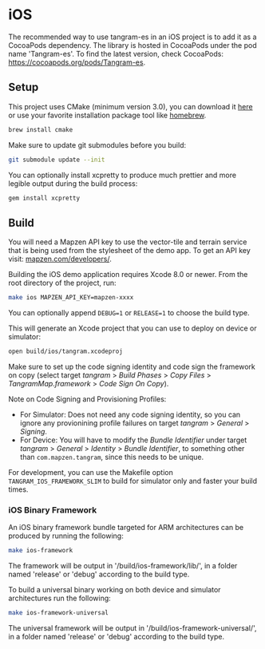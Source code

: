 iOS
===

The recommended way to use tangram-es in an iOS project is to add it as a CocoaPods dependency. The library is hosted in CocoaPods under the pod name 'Tangram-es'. To find the latest version, check CocoaPods: https://cocoapods.org/pods/Tangram-es.

## Setup ##

This project uses CMake (minimum version 3.0), you can download it [here](http://www.cmake.org/download/) or use your favorite installation package tool like [homebrew](http://brew.sh/).

```bash
brew install cmake
```

Make sure to update git submodules before you build:

```bash
git submodule update --init
```

You can optionally install xcpretty to produce much prettier and more legible output during the build process:

```bash
gem install xcpretty
```

## Build ##

You will need a Mapzen API key to use the vector-tile and terrain service that is being used from the stylesheet of the demo app.
To get an API key visit: [mapzen.com/developers/](https://mapzen.com/developers/).

Building the iOS demo application requires Xcode 8.0 or newer. From the root directory of the project, run:

```bash
make ios MAPZEN_API_KEY=mapzen-xxxx
```

You can optionally append `DEBUG=1` or `RELEASE=1` to choose the build type.

This will generate an Xcode project that you can use to deploy on device or simulator:

```bash
open build/ios/tangram.xcodeproj
```

Make sure to set up the code signing identity and code sign the framework on copy (select target _tangram_ > _Build Phases_ > _Copy Files_ > _TangramMap.framework_ > _Code Sign On Copy_).

Note on Code Signing and Provisioning Profiles:
* For Simulator: Does not need any code signing identity, so you can ignore any provionining profile failures on target _tangram_ > _General_ > _Signing_.
* For Device: You will have to modify the _Bundle Identifier_ under target _tangram_ > _General_ > _Identity_ > _Bundle Identifier_, to something other than `com.mapzen.tangram`, since this needs to be unique.

For development, you can use the Makefile option `TANGRAM_IOS_FRAMEWORK_SLIM` to build for simulator only and faster your build times.

### iOS Binary Framework ###

An iOS binary framework bundle targeted for ARM architectures can be produced by running the following:

```bash
make ios-framework
```

The framework will be output in '/build/ios-framework/lib/', in a folder named 'release' or 'debug' according to the build type.

To build a universal binary working on both device and simulator architectures run the following:

```bash
make ios-framework-universal
```

The universal framework will be output in '/build/ios-framework-universal/', in a folder named 'release' or 'debug' according to the build type.
